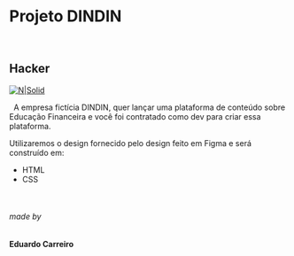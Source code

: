 # Projeto DINDIN

&nbsp;

## Hacker

[![N|Solid](https://assets.website-files.com/5ff79f3ebebf6b12f6b7747f/5ff7a7e48f1cf1b6e279f197_Group%20136.png)](https://nodesource.com/products/nsolid)

&nbsp;
A empresa fictícia DINDIN, quer lançar uma plataforma de conteúdo sobre Educação Financeira e você foi contratado como dev para criar essa plataforma.

Utilizaremos o design fornecido pelo design feito em Figma e será construído em:

-   HTML
-   CSS

&nbsp;

###### made by

#### Eduardo Carreiro
